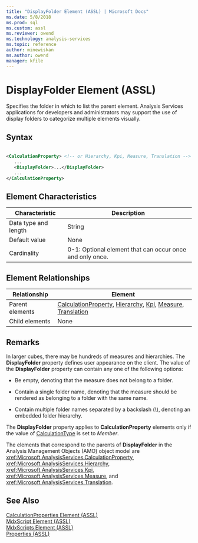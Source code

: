 ```yaml
---
title: "DisplayFolder Element (ASSL) | Microsoft Docs"
ms.date: 5/8/2018
ms.prod: sql
ms.custom: assl
ms.reviewer: owend
ms.technology: analysis-services
ms.topic: reference
author: minewiskan
ms.author: owend
manager: kfile
---
```

# DisplayFolder Element (ASSL)

  Specifies the folder in which to list the parent element. Analysis Services applications for developers and administrators may support the use of display folders to categorize multiple elements visually.  
  
## Syntax  
  
```xml  
  
<CalculationProperty> <!-- or Hierarchy, Kpi, Measure, Translation -->  
   ...  
   <DisplayFolder>...</DisplayFolder>  
   ...  
</CalculationProperty>  
```  
  
## Element Characteristics  
  
|Characteristic|Description|  
|--------------------|-----------------|  
|Data type and length|String|  
|Default value|None|  
|Cardinality|0-1: Optional element that can occur once and only once.|  
  
## Element Relationships  
  
|Relationship|Element|  
|------------------|-------------|  
|Parent elements|[CalculationProperty](../../../analysis-services/scripting/objects/calculationproperty-element-assl.md), [Hierarchy](../../../analysis-services/scripting/objects/hierarchy-element-assl.md), [Kpi](../../../analysis-services/scripting/objects/kpi-element-assl.md), [Measure](../../../analysis-services/scripting/objects/measure-element-assl.md), [Translation](../../../analysis-services/scripting/objects/translation-element-assl.md)|  
|Child elements|None|  
  
## Remarks  
 In larger cubes, there may be hundreds of measures and hierarchies. The **DisplayFolder** property defines user appearance on the client. The value of the **DisplayFolder** property can contain any one of the following options:  
  
-   Be empty, denoting that the measure does not belong to a folder.  
  
-   Contain a single folder name, denoting that the measure should be rendered as belonging to a folder with the same name.  
  
-   Contain multiple folder names separated by a backslash (\\), denoting an embedded folder hierarchy.  
  
 The **DisplayFolder** property applies to **CalculationProperty** elements only if the value of [CalculationType](../../../analysis-services/scripting/properties/calculationtype-element-assl.md) is set to *Member*.  
  
 The elements that correspond to the parents of **DisplayFolder** in the Analysis Management Objects (AMO) object model are <xref:Microsoft.AnalysisServices.CalculationProperty>, <xref:Microsoft.AnalysisServices.Hierarchy>, <xref:Microsoft.AnalysisServices.Kpi>, <xref:Microsoft.AnalysisServices.Measure>, and <xref:Microsoft.AnalysisServices.Translation>.  
  
## See Also  
 [CalculationProperties Element &#40;ASSL&#41;](../../../analysis-services/scripting/collections/calculationproperties-element-assl.md)   
 [MdxScript Element &#40;ASSL&#41;](../../../analysis-services/scripting/objects/mdxscript-element-assl.md)   
 [MdxScripts Element &#40;ASSL&#41;](../../../analysis-services/scripting/collections/mdxscripts-element-assl.md)   
 [Properties &#40;ASSL&#41;](../../../analysis-services/scripting/properties/properties-assl.md)  
  
  

